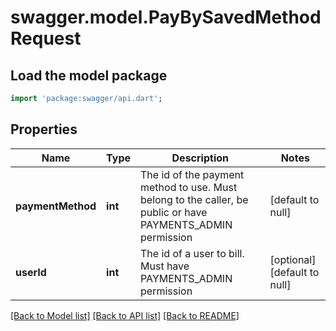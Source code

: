# swagger.model.PayBySavedMethodRequest

## Load the model package
```dart
import 'package:swagger/api.dart';
```

## Properties
Name | Type | Description | Notes
------------ | ------------- | ------------- | -------------
**paymentMethod** | **int** | The id of the payment method to use. Must belong to the caller, be public or have PAYMENTS_ADMIN permission | [default to null]
**userId** | **int** | The id of a user to bill. Must have PAYMENTS_ADMIN permission | [optional] [default to null]

[[Back to Model list]](../README.md#documentation-for-models) [[Back to API list]](../README.md#documentation-for-api-endpoints) [[Back to README]](../README.md)


